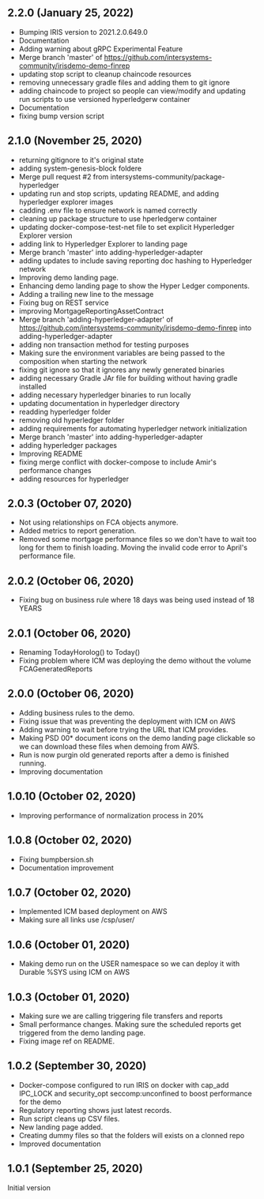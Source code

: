 ## 2.2.0 (January 25, 2022)
  - Bumping IRIS version to 2021.2.0.649.0
  - Documentation
  - Adding warning about gRPC Experimental Feature
  - Merge branch 'master' of https://github.com/intersystems-community/irisdemo-demo-finrep
  - updating stop script to cleanup chaincode resources
  - removing unnecessary gradle files and adding them to git ignore
  - adding chaincode to project so people can view/modify and updating run scripts to use versioned hyperledgerw container
  - Documentation
  - fixing bump version script

## 2.1.0 (November 25, 2020)
  - returning gitignore to it's original state
  - adding system-genesis-block foldere
  - Merge pull request #2 from intersystems-community/package-hyperledger
  - updating run and stop scripts, updating README, and adding hyperledger explorer images
  - cadding .env file to ensure network is named correctly
  - cleaning up package structure to use hperledgerw container
  - updating docker-compose-test-net file to set explicit Hyperledger Explorer version
  - adding link to Hyperledger Explorer to landing page
  - Merge branch 'master' into adding-hyperledger-adapter
  - adding updates to include saving reporting doc hashing to Hyperledger network
  - Improving demo landing page.
  - Enhancing demo landing page to show the Hyper Ledger components.
  - Adding a trailing new line to the message
  - Fixing bug on REST service
  - improving MortgageReportingAssetContract
  - Merge branch 'adding-hyperledger-adapter' of https://github.com/intersystems-community/irisdemo-demo-finrep into adding-hyperledger-adapter
  - adding non transaction method for testing purposes
  - Making sure the environment variables are being passed to the composition when starting the network
  - fixing git ignore so that it ignores any newly generated binaries
  - adding necessary Gradle JAr file for building without having gradle installed
  - adding necessary hyperledger binaries to run locally
  - updating documentation in hyperledger directory
  - readding hyperledger folder
  - removing old hyperledger folder
  - adding requirements for automating hyperledger network initialization
  - Merge branch 'master' into adding-hyperledger-adapter
  - adding hyperledger packages
  - Improving README
  - fixing merge conflict with docker-compose to include Amir's performance changes
  - adding resources for hyperledger

## 2.0.3 (October 07, 2020)
  - Not using relationships on FCA objects anymore. 
  - Added metrics to report generation. 
  - Removed some mortgage performance files so we don't have to wait too long for them to finish loading. Moving the invalid code error to April's performance file.

## 2.0.2 (October 06, 2020)
  - Fixing bug on business rule where 18 days was being used instead of 18 YEARS

## 2.0.1 (October 06, 2020)
  - Renaming TodayHorolog() to Today()
  - Fixing problem where ICM was deploying the demo without the volume FCAGeneratedReports

## 2.0.0 (October 06, 2020)
  - Adding business rules to the demo.
  - Fixing issue that was preventing the deployment with ICM on AWS
  - Adding warning to wait before trying the URL that ICM provides.
  - Making PSD 00* document icons on the demo landing page clickable so we can download these files when demoing from AWS.
  - Run is now purgin old generated reports after a demo is finished running.
  - Improving documentation

## 1.0.10 (October 02, 2020)
  - Improving performance of normalization process in 20% 

## 1.0.8 (October 02, 2020)
  - Fixing bumpbersion.sh
  - Documentation improvement

## 1.0.7 (October 02, 2020)
  - Implemented ICM based deployment on AWS
  - Making sure all links use /csp/user/

## 1.0.6 (October 01, 2020)
  - Making demo run on the USER namespace so we can deploy it with Durable %SYS using ICM on AWS

## 1.0.3 (October 01, 2020)
  - Making sure we are calling triggering file transfers and reports
  - Small performance changes. Making sure the scheduled reports get triggered from the demo landing page.
  - Fixing image ref on README.

## 1.0.2 (September 30, 2020)
  - Docker-compose configured to run IRIS on docker with cap_add IPC_LOCK and security_opt seccomp:unconfined to boost performance for the demo
  - Regulatory reporting shows just latest records. 
  - Run script cleans up CSV files.
  - New landing page added.
  - Creating dummy files so that the folders will exists on a clonned repo
  - Improved documentation

## 1.0.1 (September 25, 2020)

Initial version